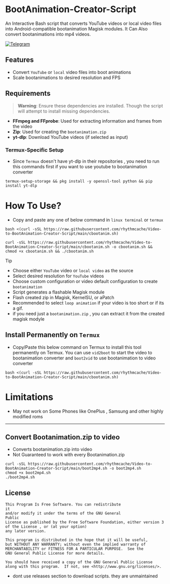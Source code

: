 # BootAnimation-Creator-Script

 An Interactive Bash script that converts YouTube videos or local video files into Android-compatible bootanimation Magisk modules. It Can Also convert bootanimations into mp4 videos. 

 
[![Telegram](https://img.shields.io/badge/Telegram-Join%20Chat-blue?style=flat-square&logo=telegram)](https://t.me/ximistuffschat)

##  Features

- Convert `YouTube` or `local` video files into boot animations
-  Scale bootanimations to desired resolution and FPS

##  Requirements

> **Warning**: Ensure these dependencies are installed. Though the script will attempt to install missing dependencies.

- **FFmpeg and FFprobe**: Used for extracting information and frames from the video
- **Zip**: Used for creating the `bootanimation.zip`
- **yt-dlp**: Download YouTube videos (if selected as input)


###  Termux-Specific Setup
- Since `Termux` doesn't have yt-dlp in their repositories , you need to run this commands first if you want to use youtube to bootanimation converter
```
termux-setup-storage && pkg install -y openssl-tool python && pip install yt-dlp
```


# How To Use?
- Copy and paste any one of below command in `linux terminal` or `termux`
```
bash <(curl -sSL https://raw.githubusercontent.com/rhythmcache/Video-to-BootAnimation-Creator-Script/main/cbootanim.sh)
```
```
curl -sSL https://raw.githubusercontent.com/rhythmcache/Video-to-BootAnimation-Creator-Script/main/cbootanim.sh -o cbootanim.sh && chmod +x cbootanim.sh && ./cbootanim.sh
```

> [!Tip] 
> - Choose either `YouTube` video or `local video` as the source
> - Select desired resolution for `YouTube` videos
> - Choose custom configuration or video default configuration to create `bootanimation`
> - Script generates a flashable Magisk module
> - Flash created zip in Magisk, KernelSU, or aPatch
> - Recommended to select `loop animation` if your video is too short or if its a gif.
> - if you need just a `bootanimation.zip` , you can extract it from the created magisk modyle


## Install Permanently on `Termux`

- Copy/Paste this below command on Termux to install this tool permanently on Termux. You can use `vid2boot` to start the video to bootanimation converter and `boot2vid` to use bootanimation to video converter
```
bash <(curl -sSL https://raw.githubusercontent.com/rhythmcache/Video-to-BootAnimation-Creator-Script/main/cbootanim.sh)
```





# Limitations 
- May not work on Some Phones like OnePlus , Samsung and other highly modified roms


---
## Convert Bootanimation.zip to video

- Converts bootanimation.zip into video
- Not Guaranteed to work with every Bootanimation.zip
```
curl -sSL https://raw.githubusercontent.com/rhythmcache/Video-to-BootAnimation-Creator-Script/main/boot2mp4.sh -o boot2mp4.sh
chmod +x boot2mp4.sh
./boot2mp4.sh
```


## License

    This Program Is Free Software. You can redistribute
    it
    and/or modify it under the terms of the GNU General
    Public
    License as published by the Free Software Foundation, either version 3
    of the License , or (at your option) 
    any later version.

    This program is distributed in the hope that it will be useful,
    but WITHOUT ANY WARRANTY; without even the implied warranty of
    MERCHANTABILITY or FITNESS FOR A PARTICULAR PURPOSE.  See the
    GNU General Public License for more details.

    You should have received a copy of the GNU General Public License
    along with this program.  If not, see <http://www.gnu.org/licenses/>.

- dont use releases section to download scripts. they are unmaintained

